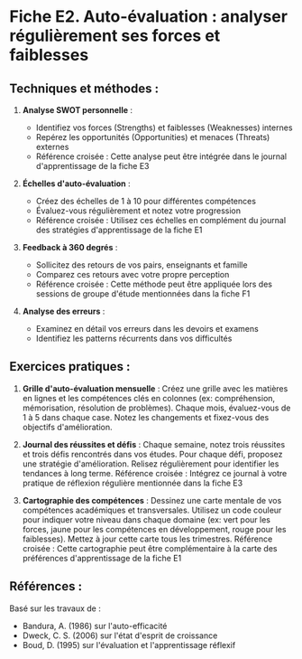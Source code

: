# Fiche E2. Auto-évaluation : analyser régulièrement ses forces et faiblesses

## Techniques et méthodes :

1. **Analyse SWOT personnelle** :
   - Identifiez vos forces (Strengths) et faiblesses (Weaknesses) internes
   - Repérez les opportunités (Opportunities) et menaces (Threats) externes
   - Référence croisée : Cette analyse peut être intégrée dans le journal d'apprentissage de la fiche E3

2. **Échelles d'auto-évaluation** :
   - Créez des échelles de 1 à 10 pour différentes compétences
   - Évaluez-vous régulièrement et notez votre progression
   - Référence croisée : Utilisez ces échelles en complément du journal des stratégies d'apprentissage de la fiche E1

3. **Feedback à 360 degrés** :
   - Sollicitez des retours de vos pairs, enseignants et famille
   - Comparez ces retours avec votre propre perception
   - Référence croisée : Cette méthode peut être appliquée lors des sessions de groupe d'étude mentionnées dans la fiche F1

4. **Analyse des erreurs** :
   - Examinez en détail vos erreurs dans les devoirs et examens
   - Identifiez les patterns récurrents dans vos difficultés

## Exercices pratiques :

1. **Grille d'auto-évaluation mensuelle** :
   Créez une grille avec les matières en lignes et les compétences clés en colonnes (ex: compréhension, mémorisation, résolution de problèmes). Chaque mois, évaluez-vous de 1 à 5 dans chaque case. Notez les changements et fixez-vous des objectifs d'amélioration.

2. **Journal des réussites et défis** :
   Chaque semaine, notez trois réussites et trois défis rencontrés dans vos études. Pour chaque défi, proposez une stratégie d'amélioration. Relisez régulièrement pour identifier les tendances à long terme.
   Référence croisée : Intégrez ce journal à votre pratique de réflexion régulière mentionnée dans la fiche E3

3. **Cartographie des compétences** :
   Dessinez une carte mentale de vos compétences académiques et transversales. Utilisez un code couleur pour indiquer votre niveau dans chaque domaine (ex: vert pour les forces, jaune pour les compétences en développement, rouge pour les faiblesses). Mettez à jour cette carte tous les trimestres.
   Référence croisée : Cette cartographie peut être complémentaire à la carte des préférences d'apprentissage de la fiche E1

## Références :

Basé sur les travaux de :
- Bandura, A. (1986) sur l'auto-efficacité
- Dweck, C. S. (2006) sur l'état d'esprit de croissance
- Boud, D. (1995) sur l'évaluation et l'apprentissage réflexif